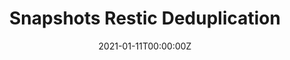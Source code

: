 ---
date: "2021-01-11T00:00:00Z"
lastmod: "2021-01-11T00:00:00Z"
title: "Snapshots Restic Deduplication"
weight: "2"
redirect: "https://restic.readthedocs.io/en/latest/100_references.html#backups-and-deduplication"
isHidden: true
---